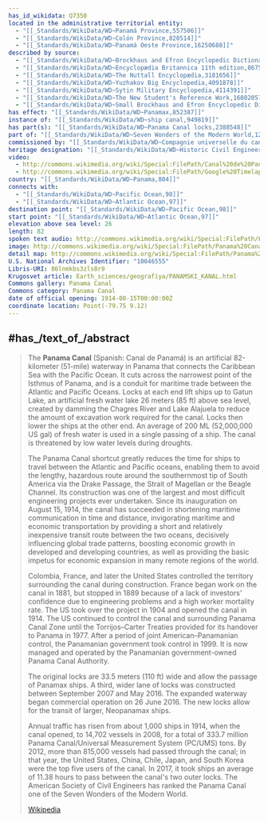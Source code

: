 ```yaml
---
has_id_wikidata: Q7350
located in the administrative territorial entity:
  - "[[_Standards/WikiData/WD~Panamá Province,557506]]"
  - "[[_Standards/WikiData/WD~Colón Province,820514]]"
  - "[[_Standards/WikiData/WD~Panamá Oeste Province,16250688]]"
described by source:
  - "[[_Standards/WikiData/WD~Brockhaus and Efron Encyclopedic Dictionary,602358]]"
  - "[[_Standards/WikiData/WD~Encyclopædia Britannica 11th edition,867541]]"
  - "[[_Standards/WikiData/WD~The Nuttall Encyclopædia,3181656]]"
  - "[[_Standards/WikiData/WD~Yuzhakov Big Encyclopedia,4091878]]"
  - "[[_Standards/WikiData/WD~Sytin Military Encyclopedia,4114391]]"
  - "[[_Standards/WikiData/WD~The New Student's Reference Work,16082057]]"
  - "[[_Standards/WikiData/WD~Small Brockhaus and Efron Encyclopedic Dictionary,19180675]]"
has effect: "[[_Standards/WikiData/WD~Panamax,852387]]"
instance of: "[[_Standards/WikiData/WD~ship canal,949819]]"
has part(s): "[[_Standards/WikiData/WD~Panama Canal locks,2388548]]"
part of: "[[_Standards/WikiData/WD~Seven Wonders of the Modern World,12800832]]"
commissioned by: "[[_Standards/WikiData/WD~Compagnie universelle du canal interocéanique de Panama,17625883]]"
heritage designation: "[[_Standards/WikiData/WD~Historic Civil Engineering Landmark,56637937]]"
video:
  - http://commons.wikimedia.org/wiki/Special:FilePath/Canal%20de%20Panama%2C%20Panama.webm
  - http://commons.wikimedia.org/wiki/Special:FilePath/Google%20Timelapse-%20Panama%20Canal.webm
country: "[[_Standards/WikiData/WD~Panama,804]]"
connects with:
  - "[[_Standards/WikiData/WD~Pacific Ocean,98]]"
  - "[[_Standards/WikiData/WD~Atlantic Ocean,97]]"
destination point: "[[_Standards/WikiData/WD~Pacific Ocean,98]]"
start point: "[[_Standards/WikiData/WD~Atlantic Ocean,97]]"
elevation above sea level: 26
length: 82
spoken text audio: http://commons.wikimedia.org/wiki/Special:FilePath/Fr-canal%20de%20panama.ogg
image: http://commons.wikimedia.org/wiki/Special:FilePath/Panama%20Canal%20Gatun%20Locks.jpg
detail map: http://commons.wikimedia.org/wiki/Special:FilePath/Panama%20Canal%20Map%20FR.png
U.S. National Archives Identifier: "10046555"
Libris-URI: 86lnmkbs3zls8r9
Krugosvet article: Earth_sciences/geografiya/PANAMSKI_KANAL.html
Commons gallery: Panama Canal
Commons category: Panama Canal
date of official opening: 1914-08-15T00:00:00Z
coordinate location: Point(-79.75 9.12)
---
```



## #has_/text_of_/abstract 

> The **Panama Canal** (Spanish: Canal de Panamá) is an artificial 82-kilometer (51-mile) waterway in Panama that connects the Caribbean Sea with the Pacific Ocean. It cuts across the narrowest point of the Isthmus of Panama, and is a conduit for maritime trade between the Atlantic and Pacific Oceans. Locks at each end lift ships up to Gatun Lake, an artificial fresh water lake 26 meters (85 ft) above sea level, created by damming the Chagres River and Lake Alajuela to reduce the amount of excavation work required for the canal. Locks then lower the ships at the other end. An average of 200 ML (52,000,000 US gal) of fresh water is used in a single passing of a ship. The canal is threatened by low water levels during droughts.
>
> The Panama Canal shortcut greatly reduces the time for ships to travel between the Atlantic and Pacific oceans, enabling them to avoid the lengthy, hazardous route around the southernmost tip of South America via the Drake Passage, the Strait of Magellan or the Beagle Channel. Its construction was one of the largest and most difficult engineering projects ever undertaken. Since its inauguration on August 15, 1914, the canal has succeeded in shortening maritime communication in time and distance, invigorating maritime and economic transportation by providing a short and relatively inexpensive transit route between the two oceans, decisively influencing global trade patterns, boosting economic growth in developed and developing countries, as well as providing the basic impetus for economic expansion in many remote regions of the world.
>
> Colombia, France, and later the United States controlled the territory surrounding the canal during construction. France began work on the canal in 1881, but stopped in 1889 because of a lack of investors' confidence due to engineering problems and a high worker mortality rate. The US took over the project in 1904 and opened the canal in 1914. The US continued to control the canal and surrounding Panama Canal Zone until the Torrijos–Carter Treaties provided for its handover to Panama in 1977. After a period of joint American–Panamanian control, the Panamanian government took control in 1999. It is now managed and operated by the Panamanian government-owned Panama Canal Authority.
>
> The original locks are 33.5 meters (110 ft) wide and allow the passage of Panamax ships. A third, wider lane of locks was constructed between September 2007 and May 2016. The expanded waterway began commercial operation on 26 June 2016. The new locks allow for the transit of larger, Neopanamax ships.
>
> Annual traffic has risen from about 1,000 ships in 1914, when the canal opened, to 14,702 vessels in 2008, for a total of 333.7 million Panama Canal/Universal Measurement System (PC/UMS) tons. By 2012, more than 815,000 vessels had passed through the canal; in that year, the United States, China, Chile, Japan, and South Korea were the top five users of the canal. In 2017, it took ships an average of 11.38 hours to pass between the canal's two outer locks. The American Society of Civil Engineers has ranked the Panama Canal one of the Seven Wonders of the Modern World.
>
> [Wikipedia](https://en.wikipedia.org/wiki/Panama%20Canal) 

